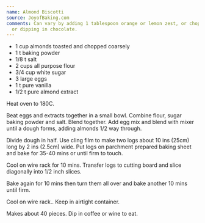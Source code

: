 ```yaml
---
name: Almond Biscotti
source: JoyofBaking.com
comments: Can vary by adding 1 tablespoon orange or lemon zest, or chopped glace cherries
  or dipping in chocolate.
---
```


* 1 cup almonds toasted and chopped coarsely
* 1 t baking powder
* 1/8 t salt
* 2 cups all purpose flour
* 3/4 cup white sugar
* 3 large eggs
* 1 t pure vanilla
* 1/2 t pure almond extract

Heat oven to 180C.

Beat eggs and extracts together in a small bowl.
Combine flour, sugar baking powder and salt.  Blend together.  Add egg mix and blend with mixer until a dough forms, adding almonds 1/2 way through.

Divide dough in half. Use cling film to make two logs about 10 ins (25cm) long by 2 ins (2.5cm) wide.
Put logs on parchment prepared baking sheet and bake for 35-40 mins or until firm to touch.

Cool on wire rack for 10 mins.
Transfer logs to cutting board and slice diagonally into 1/2 inch slices.

Bake again for 10 mins then turn them all over and bake another 10 mins until firm.

Cool on wire rack.. Keep in airtight container.

Makes about 40 pieces.  Dip in coffee or wine to eat.

